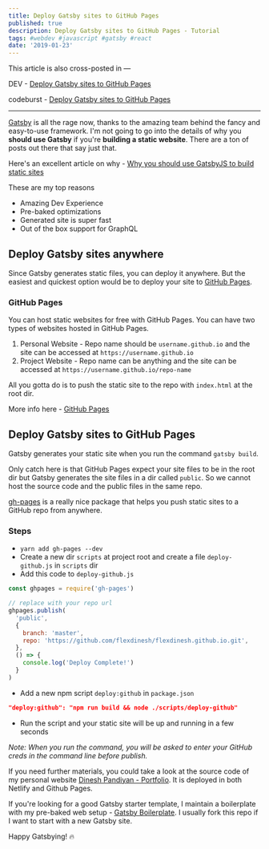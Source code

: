 ```yaml
---
title: Deploy Gatsby sites to GitHub Pages
published: true
description: Deploy Gatsby sites to GitHub Pages - Tutorial
tags: #webdev #javascript #gatsby #react
date: '2019-01-23'
---
```


This article is also cross-posted in —

DEV - [Deploy Gatsby sites to GitHub Pages](https://dev.to/flexdinesh/deploy-gatsby-sites-to-github-pages-eed)

codeburst - [Deploy Gatsby sites to GitHub Pages](https://codeburst.io/deploy-gatsby-sites-to-github-pages-625a9978e7cd)

---

[Gatsby](https://www.gatsbyjs.org/) is all the rage now, thanks to the amazing team behind the fancy and easy-to-use framework. I'm not going to go into the details of why you **should use Gatsby** if you're **building a static website**. There are a ton of posts out there that say just that.

Here's an excellent article on why - [Why you should use GatsbyJS to build static sites](https://medium.freecodecamp.org/why-you-should-use-gatsbyjs-to-build-static-sites-4f90eb6d1a7b)

These are my top reasons

- Amazing Dev Experience
- Pre-baked optimizations
- Generated site is super fast
- Out of the box support for GraphQL

## Deploy Gatsby sites anywhere 

Since Gatsby generates static files, you can deploy it anywhere.
But the easiest and quickest option would be to deploy your site to [GitHub Pages](https://pages.github.com/).

### GitHub Pages

You can host static websites for free with GitHub Pages. You can have two types of websites hosted in GitHub Pages.

1. Personal Website - Repo name should be `username.github.io` and the site can be accessed at `https://username.github.io`
2. Project Website - Repo name can be anything and the site can be accessed at `https://username.github.io/repo-name`

All you gotta do is to push the static site to the repo with `index.html` at the root dir.

More info here - [GitHub Pages](https://pages.github.com/)

## Deploy Gatsby sites to GitHub Pages

Gatsby generates your static site when you run the command `gatsby build`.

Only catch here is that GitHub Pages expect your site files to be in the root dir but Gatsby generates the site files in a dir called `public`. So we cannot host the source code and the public files in the same repo. 

[gh-pages](https://www.npmjs.com/package/gh-pages) is a really nice package that helps you push static sites to a GitHub repo from anywhere.

### Steps

- `yarn add gh-pages --dev`
- Create a new dir `scripts` at project root and create a file `deploy-github.js` in `scripts` dir
- Add this code to `deploy-github.js`

```js
const ghpages = require('gh-pages')

// replace with your repo url
ghpages.publish(
  'public',
  {
    branch: 'master',
    repo: 'https://github.com/flexdinesh/flexdinesh.github.io.git',
  },
  () => {
    console.log('Deploy Complete!')
  }
)
```

- Add a new npm script `deploy:github` in `package.json`

```json
"deploy:github": "npm run build && node ./scripts/deploy-github"
```

- Run the script and your static site will be up and running in a few seconds

_Note: When you run the command, you will be asked to enter your GitHub creds in the command line before publish._

If you need further materials, you could take a look at the source code of my personal website [Dinesh Pandiyan - Portfolio](https://github.com/flexdinesh/portfolio). It is deployed in both Netlify and Github Pages.

If you're looking for a good Gatsby starter template, I maintain a boilerplate with my pre-baked web setup - [Gatsby Boilerplate](https://github.com/flexdinesh/gatsby-boilerplate). I usually fork this repo if I want to start with a new Gatsby site.

Happy Gatsbying! 🔥

